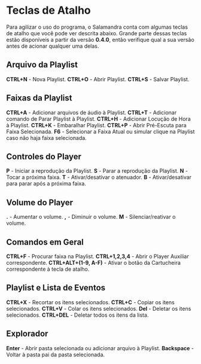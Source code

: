 # Teclas de Atalho

Para agilizar o uso do programa, o Salamandra conta com algumas teclas de atalho que você pode ver descrita abaixo. Grande parte dessas teclas estão disponíveis a partir da versão **0.4.0**, então verifique qual a sua versão antes de acionar qualquer uma delas.

## Arquivo da Playlist

**CTRL+N** - Nova Playlist.
**CTRL+O** - Abrir Playlist.
**CTRL+S** - Salvar Playlist.

## Faixas da Playlist

**CTRL+A** - Adicionar arquivos de áudio à Playlist.
**CTRL+T** - Adicionar comando de Parar Playlist à Playlist.
**CTRL+H** - Adicionar Locução de Hora à Playlist.
**CTRL+K** - Embaralhar Playlist.
**CTRL+P** - Abrir Pré-Escuta para Faixa Selecionada.
**F6** - Selecionar a Faixa Atual ou simular clique na Playlist caso não haja faixa selecionada.

## Controles do Player

**P** - Iniciar a reprodução da Playlist.
**S** - Parar a reprodução da Playlist.
**N** - Tocar a próxima faixa.
**T** - Ativar/desativar o atenuador.
**B** - Ativar/desativar para parar após a próxima faixa.

## Volume do Player

**.** - Aumentar o volume.
**,** - Diminuir o volume.
**M** - Silenciar/reativar o volume.

## Comandos em Geral

**CTRL+F** - Procurar faixa na Playlist.
**CTRL+1,2,3,4** - Abrir o Player Auxiliar correspondente.
**CTRL+ALT+(1-9, A-F)** - Ativar o botão da Cartucheira correspondente à tecla de atalho.

## Playlist e Lista de Eventos

**CTRL+X** - Recortar os itens selecionados.
**CTRL+C** - Copiar os itens selecionados.
**CTRL+V** - Colar os itens selecionados.
**Del** - Deletar os itens selecionados.
**CTRL+DEL** - Deletar todos os itens da lista.

## Explorador

**Enter** - Abrir pasta selecionada ou adicionar arquivo à Playlist.
**Backspace** - Voltar à pasta pai da pasta selecionada.